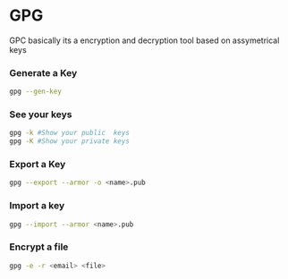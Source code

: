 # GPG
GPC basically its a encryption and decryption tool based on assymetrical keys

### Generate a Key
```sh
gpg --gen-key
```

### See your keys
```sh
gpg -k #Show your public  keys
gpg -K #Show your private keys
```

### Export a Key
```sh
gpg --export --armor -o <name>.pub
```

### Import a key
```sh
gpg --import --armor <name>.pub
```

### Encrypt a file
```sh
gpg -e -r <email> <file> 
```
